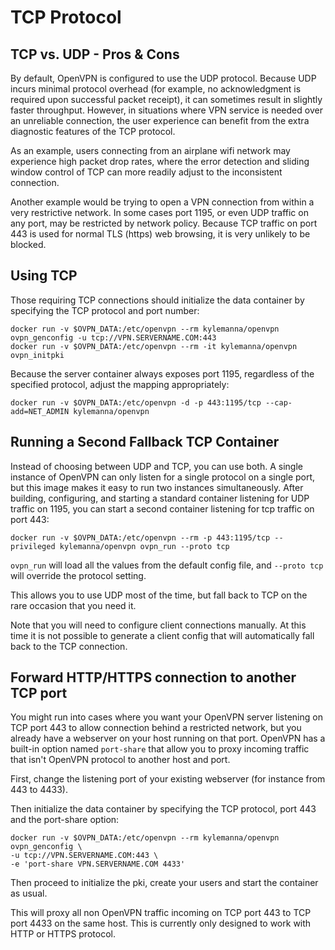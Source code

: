 # TCP Protocol

## TCP vs. UDP - Pros & Cons
By default, OpenVPN is configured to use the UDP protocol.  Because UDP incurs minimal protocol overhead (for example, no acknowledgment is required upon successful packet receipt), it can sometimes result in slightly faster throughput.  However, in situations where VPN service is needed over an unreliable connection, the user experience can benefit from the extra diagnostic features of the TCP protocol.

As an example, users connecting from an airplane wifi network may experience high packet drop rates, where the error detection and sliding window control of TCP can more readily adjust to the inconsistent connection.

Another example would be trying to open a VPN connection from within a very restrictive network. In some cases port 1195, or even UDP traffic on any port, may be restricted by network policy. Because TCP traffic on port 443 is used for normal TLS (https) web browsing, it is very unlikely to be blocked.

## Using TCP
Those requiring TCP connections should initialize the data container by specifying the TCP protocol and port number:

    docker run -v $OVPN_DATA:/etc/openvpn --rm kylemanna/openvpn ovpn_genconfig -u tcp://VPN.SERVERNAME.COM:443
    docker run -v $OVPN_DATA:/etc/openvpn --rm -it kylemanna/openvpn ovpn_initpki

Because the server container always exposes port 1195, regardless of the
specified protocol, adjust the mapping appropriately:

    docker run -v $OVPN_DATA:/etc/openvpn -d -p 443:1195/tcp --cap-add=NET_ADMIN kylemanna/openvpn

## Running a Second Fallback TCP Container
Instead of choosing between UDP and TCP, you can use both. A single instance of OpenVPN can only listen for a single protocol on a single port, but this image makes it easy to run two instances simultaneously. After building, configuring, and starting a standard container listening for UDP traffic on 1195, you can start a second container listening for tcp traffic on port 443:

    docker run -v $OVPN_DATA:/etc/openvpn --rm -p 443:1195/tcp --privileged kylemanna/openvpn ovpn_run --proto tcp

`ovpn_run` will load all the values from the default config file, and `--proto tcp` will override the protocol setting.

This allows you to use UDP most of the time, but fall back to TCP on the rare occasion that you need it.

Note that you will need to configure client connections manually. At this time it is not possible to generate a client config that will automatically fall back to the TCP connection.

## Forward HTTP/HTTPS connection to another TCP port
You might run into cases where you want your OpenVPN server listening on TCP port 443 to allow connection behind a restricted network, but you already have a webserver on your host running on that port. OpenVPN has a built-in option named `port-share` that allow you to proxy incoming traffic that isn't OpenVPN protocol to another host and port.

First, change the listening port of your existing webserver (for instance from 443 to 4433).

Then initialize the data container by specifying the TCP protocol, port 443 and the port-share option:

    docker run -v $OVPN_DATA:/etc/openvpn --rm kylemanna/openvpn ovpn_genconfig \
    -u tcp://VPN.SERVERNAME.COM:443 \
    -e 'port-share VPN.SERVERNAME.COM 4433'
    
Then proceed to initialize the pki, create your users and start the container as usual.
    
This will proxy all non OpenVPN traffic incoming on TCP port 443 to TCP port 4433 on the same host. This is currently only designed to work with HTTP or HTTPS protocol.
